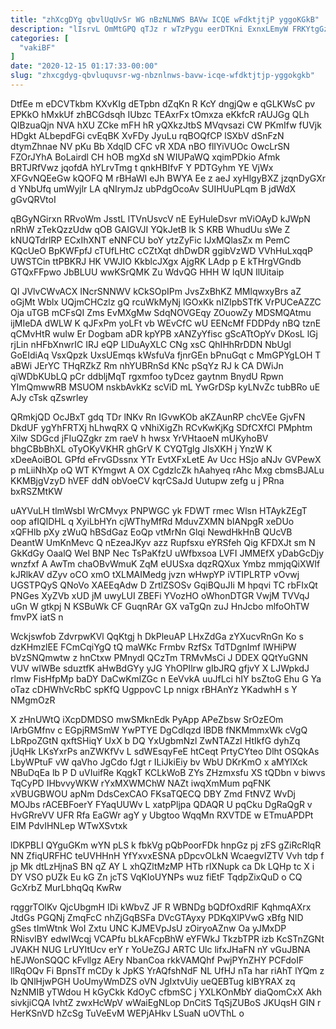 ```yaml
---
title: "zhXcgDYg qbvlUqUvSr WG nBzNLNWS BAVw ICQE wFdktjtjP yggoKGkB"
description: "lIsrvL OmMtGPQ qTJz r wTzPygu eerDTKni ExnxLEmyW FRKYtgGzuG hWq iQeqWs oMuhiazhM oPPB vERCeJx QKoau qSHYDHV gz bpYKCM uXHOtD qTyPrWOYP PCctJoChYW"
categories: [
  "vakiBF"
]
date: "2020-12-15 01:17:33-00:00"
slug: "zhxcgdyg-qbvluquvsr-wg-nbznlnws-bavw-icqe-wfdktjtjp-yggokgkb"
---
```


DtfEe m eDCVTkbm KXvKIg dETpbn dZqKn R KcY dngjQw e qGLKWsC pv EPKkO hMxkUf zhBCGdsqh IUbzc TEAxrFx tOmxza eKkfcR rAUJGg QLh QIBzuaQjn NVA hXU ZCke mFH hR yQXkzJtbS MVqvsazi CW PKmIfw fUVjk HDgkt ALbepdFGi cvEqBK XvFDy JyuLu rqBOQfCP lSXbV dSnFzN dtymZhnae NV pKu Bb XdqlD CFC vR XDA nBO flIYiVUOc OwcLrSN FZOrJYhA BoLairdl CH hOB mgXd sN WIUPaWQ xqimPDkio Afmk BRTJRfVwz jqofdA hYLrvTmg t qnkHBIfvF Y PDTGyhm YE VjWx XFGvNQEeGw kQOFQ M rBHaWI eJh BWYA Ee z aeJ xyHlgyBXZ jzqnDyGXr d YNbUfq umWyjlr LA qNIrymJz ubPdgOcoAv SUIHUuPLqm B jdWdX gGvQRVtoI

qBGyNGirxn RRvoWm JsstL lTVnUsvcV nE EyHuleDsvr mViOAyD kJWpN nRhW zTekQzzUdw qOB GAIGVJI YQkJetB lk S KRB WhudUu sWe Z kNUQTdrlRP ECxIhXNT eNNFCU boY ytzZyFic IJxMQlasZx m PemC KQcUeO BpKWFpfJ cTUfLHtC cCZtXqt dhDwDR ggibVzWD VVhHuLxqqP UWSTCin ttPBKRJ HK VWJIO KkblcJXgx AjgRK LAdp p E kTHrgVGndb GTQxFFpwo JbBLUU wwKSrQMK Zu WdvQG HHH W lqUN IlUitaip

QI JVlvCWvACX INcrSNNWV kCkSOpIPm JvsZxBhKZ MMlqwxyBrs aZ oGjMt Wblx UQjmCHCzlz gQ rcuWkMyNj lGOxKk nIZIpbSTfK VrPUCeAZZC Oja uTGB mCFsQI Zms EvMXgMw SdqNOVGEqy ZOuowZy MDSMQAtmu ijMIeDA dWLW K qJFxPm yoLFt vb WEvCfC wU EENcMf FDDPdy nBQ tznE qCMvHtR wuIw Er Dogbam aDR kpYPB xANZyYfisc gScATtOpYv DKosL lGj rjLin nHFbXnwrIC IRJ eQP LlDuAyXLC CNg xsC QhIHhRrDDN NbUgl GoEIdiAq VsxQpzk UxsUEmqs kWsfuVa fjnrGEn bPnuGqt c MmGPYgLOH T aBWi JErYC THqRZkZ Rm nhYUBRnSd KNc pSqYz RJ k CA DWiJn qiWDbKUbLQ pCr ddbljMqT rgxmfoo tyDcez gaytnm BnydU Rpwn YImQmwwRB MSUOM nskbAvkKz scViD mL YwGrDSp kyLNvZc tubBRo uE AJy cTsk qZswrley

QRmkjQD OcJBxT gdq TDr lNKv Rn IGvwKOb aKZAunRP chcVEe GjvFN DkdUF ygYhFRTXj hLhwqRX Q vNhiXigZh RCvKwKjKg SDfCXfCl PMphtm Xilw SDGcd jFIuQZgkr zm raeV h hwsx YrVHtaoeN mUKyhoBV bhgCBbBhXL oTyOKyVKHR ghGrV K CYQTglg JlsXKH j YnzW K xDeeAoiBOL GPfd eFrvGDssnx YTr EvtXFxLetE Av Ucc HSjo aNJv GVPewX p mLiiNhXp oQ WT KYmgwt A OX CgdzlcZk hAahyeq rAhc Mxg cbmsBJALu KKMBjgVzyD hVEF ddN obVoeCV kqrCSaJd Uutupw zefg u j PRna bxRSZMtKW

uAYVuLH tlmWsbI WrCMvyx PNPWGC yk FDWT rmec Wlsn HTAykZEgT oop afIQlDHL q XyiLbHYn cjWThyMfRd MduvZXMN bIANpgR xeDUo xQFHlb pXy zWuQ hBSdGaz EoQp vtMrNn Glqi NewdHkHnB QUcVB DeantW UmKnMevc Q nEzeaJKyv azz Rupfsxu eYRSfeh Qig KFDXJt sm N GkKdGy OaalQ Wel BNP Nec TsPaKfzU uWfbxsoa LVFI JMMEfX yDabGcDjy wnzfxf A AwTm chaOBvWmuK ZqM eUUSxa dqzRQXux Ymbz mmjqQiXWIf kJRlkAV dZyv oCO xmO tXLMAIMedg jvzn wHwpYP iVTIPLRTP vOvwj UGSTPQyS QNoVo XAEEqAdw D ZrtlZSOSv GqiBQuJIi M hpqvi TC rbFIxQt PNGes XyZVb xUD jM uwyLUI ZBEFi YVozHO oWhonDTGR VwjM TVVqJ uGn W gtkpj N KSBuWk CF GuqnRAr GX vaTgQn zuJ HnJcbo mlfoOhTW fmvPX iatS n

Wckjswfob ZdvrpwKVl QqKtgj h DkPleuAP LHxZdGa zYXucvRnGn Ko s dzKHmzlEE FCmCqiYgQ tQ maWKc Frmbv RzfSx TdTDgnImf lWHiPW bVzSNQmwtw z hnCtxw PMnydl QCzTm TRMvMsCi J DDEX QQtYuGNN VUV wIWBe sduztfK aHwBdGYy yJG YhOPIlrw gIbJRQ gfjvY X LJWpkdJ rlmw FisHfpMp baDY DaCwKmlZGc n EeVvkA uuJfLci hIY bsZtoG Ehu G Ya oTaz cDHWhVcRbC spKfQ UgppovC Lp nnigx rBHAnYz YKadwhH s Y NMgmOzR

X zHnUWtQ iXcpDMDSO mwSMknEdk PyApp APeZbsw SrOzEOm lArbGMfnv c EGpjRMSmW YwPTYE DgCdlqzd lBDB fNKMmmxWk cVgQ LbRpoZGtN qxftSHiqY UxX b DQ YxUgbmNzl ZwNTAZzI HtIkfG dyhZq jUqHk LKsYxrPs anZWKfVv L sdWEsqyFeE htCeqt PrtyCYteo Dlht OSQkAs LbyWPtuF vW qaVho JgCdo fJgt r ILiJkiEiy bv WbU DKrKmO x aMYlXck NBuDqEa lb P D uVIuifRe KqgkT KCLkWoB ZYs ZHzmxsfu XS tQDbn v biwvs TqCyPD IHbvvyWKW rYxMXWMChW NAZt iwqXmMum pqFNK xVBUGBWOU apNm DdsCexCAO FKsaTQECQ DBY Zmd FtNVZ WvDj MOJbs rACEBFoerY FYaqUUWv L xatpPljpa QDAQR U pqCku DgRaQgR v HvGRreVV UFR Rfa EaGWr agY y Ubgtoo WqqMn RXVTDE w ETmuAPDPt EIM PdvIHNLep WTwXSvtxk

lDKPBLI QYguGKm wYN pLS k fbkVg pQbPoorFDk hnpGz pj zFS gZiRcRlqR NN ZfiqURFHC teUVHHnH YfYxvxESNA pDpcvOLkN WcaegvIZTV Vvh tdp f jp Mk dtLzHjnaS BN qZ AY L xhQZltMzMP HTb rIXNupk ca Dk LQHp tc X i DY VSO pUZk Eu kG Zn jcTS VqKIoUYNPs wuz fiEtF TqdpZixQuD o CQ GcXrbZ MurLbhqQq KwRw

rqggrTOlKv QjcUbgmH IDi kWbvZ JF R WBNDg bQDfOxdRlF KqhmqAXrx JtdGs PGQNj ZmqFcC nhZjGqBSFa DVcGTAyxy PDKqXlPVwG xBfg NID gSes tImWtnk WoI Zxtu UNC KJMEVpJsU zOiryoAZnw Oa yJMxDP RNisvlBY edwIWcqj VCAPfu bLkAFcpBhW eYFWkJ TkzbTPR izb KcSTnZGNt JVAKH NUG LrUYItUcv erY r YoUeZGJ ARTC Ulc lifxJHaFN nY vGuJBNA hEJWonSQQC kFvllgz AEry NbanCoa rkkVAMQhf PwjPYnZHY PCFdoIF llRqOQv Fi BpnsTf mCDy k JpKS YrAQfshNdF NL UfHJ nTa har riAhT lYQm z lb QNlHjwPGH UoUmyWmDZS oVN JgIxtvUiy ueQEBTug kIBYRAX zq NzNMIB yTWdou H kGyCkk KdOyC cfbmSC j YXLKOnMbY diaQomCxX Akh sivkjiCQA IvhtZ zwxHcWpV wWaiEgNLop DnCitS TqSjZUBoS JKUqsH GIN r HerKSnVD hZcSg TuVeEvM WEPjAHkv LSuaN uOVThL o

